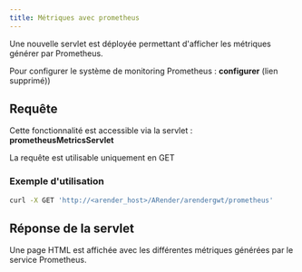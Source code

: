 ```yaml
---
title: Métriques avec prometheus
---
```


Une nouvelle servlet est déployée permettant d'afficher les métriques générer par Prometheus.

Pour configurer le système de monitoring Prometheus : **configurer** (lien supprimé))

## Requête 

Cette fonctionnalité est accessible via la servlet : **prometheusMetricsServlet**

La requête est utilisable uniquement en GET


### Exemple d'utilisation

``` bash
curl -X GET 'http://<arender_host>/ARender/arendergwt/prometheus'
```


## Réponse de la servlet

Une page HTML est affichée avec les différentes métriques générées par le service Prometheus.